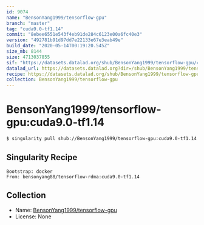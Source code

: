 ```yaml
---
id: 9074
name: "BensonYang1999/tensorflow-gpu"
branch: "master"
tag: "cuda9.0-tf1.14"
commit: "8ebee6551e543f4eb91de284c6123e00a6fc40e3"
version: "492781b91d97dd7e22133e67e3eab49e"
build_date: "2020-05-14T00:19:20.545Z"
size_mb: 8144
size: 4713037855
sif: "https://datasets.datalad.org/shub/BensonYang1999/tensorflow-gpu/cuda9.0-tf1.14/2020-05-14-8ebee655-492781b9/492781b91d97dd7e22133e67e3eab49e.simg"
datalad_url: https://datasets.datalad.org?dir=/shub/BensonYang1999/tensorflow-gpu/cuda9.0-tf1.14/2020-05-14-8ebee655-492781b9/
recipe: https://datasets.datalad.org/shub/BensonYang1999/tensorflow-gpu/cuda9.0-tf1.14/2020-05-14-8ebee655-492781b9/Singularity
collection: BensonYang1999/tensorflow-gpu
---
```


# BensonYang1999/tensorflow-gpu:cuda9.0-tf1.14

```bash
$ singularity pull shub://BensonYang1999/tensorflow-gpu:cuda9.0-tf1.14
```

## Singularity Recipe

```singularity
Bootstrap: docker
From: bensonyang88/tensorflow-rdma:cuda9.0-tf1.14
```

## Collection

 - Name: [BensonYang1999/tensorflow-gpu](https://github.com/BensonYang1999/tensorflow-gpu)
 - License: None

